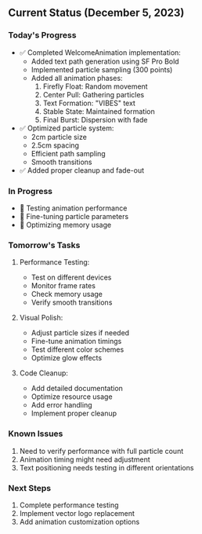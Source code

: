 ## Current Status (December 5, 2023)

### Today's Progress
- ✅ Completed WelcomeAnimation implementation:
  - Added text path generation using SF Pro Bold
  - Implemented particle sampling (300 points)
  - Added all animation phases:
    1. Firefly Float: Random movement
    2. Center Pull: Gathering particles
    3. Text Formation: "VIBES" text
    4. Stable State: Maintained formation
    5. Final Burst: Dispersion with fade
- ✅ Optimized particle system:
  - 2cm particle size
  - 2.5cm spacing
  - Efficient path sampling
  - Smooth transitions
- ✅ Added proper cleanup and fade-out

### In Progress
- 🚧 Testing animation performance
- 🚧 Fine-tuning particle parameters
- 🚧 Optimizing memory usage

### Tomorrow's Tasks
1. Performance Testing:
   - Test on different devices
   - Monitor frame rates
   - Check memory usage
   - Verify smooth transitions

2. Visual Polish:
   - Adjust particle sizes if needed
   - Fine-tune animation timings
   - Test different color schemes
   - Optimize glow effects

3. Code Cleanup:
   - Add detailed documentation
   - Optimize resource usage
   - Add error handling
   - Implement proper cleanup

### Known Issues
1. Need to verify performance with full particle count
2. Animation timing might need adjustment
3. Text positioning needs testing in different orientations

### Next Steps
1. Complete performance testing
2. Implement vector logo replacement
3. Add animation customization options
